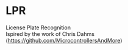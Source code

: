 # LPR
License Plate Recognition  
Ispired by the work of Chris Dahms (https://github.com/MicrocontrollersAndMore)
